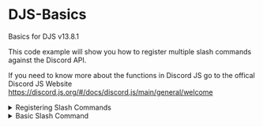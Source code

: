 # DJS-Basics

Basics for DJS v13.8.1

This code example will show you how to register multiple slash commands against the Discord API.

If you need to know more about the functions in Discord JS go to the offical Discord JS Website https://discord.js.org/#/docs/discord.js/main/general/welcome

<details><summary>Registering Slash Commands</summary>
<p>
    ```javascript
    const Discord = require('discord.js')
    const {Intents, Collection} = require('discord.js')
    const fs = require('fs')
    const {REST} = require('@discordjs/rest')
    const {Routes} = require('discord-api-types/v10')
    const client = new Discord.Client({intents: [Intents.FLAGS.GUILD, Intents.FLAGS.GUILD_MESSAGES, Intents.Flags.GUILD_MEMBERS, Intents.FLAGS.DIRECT_MESSAGES] })

    // // // // // // // // // // // 
    // Commands folder is src/cmds/
    // // // // // // // // // // // 

    // // // // // // // // // // //
    // Getting and Loading commands
    // // // // // // // // // // //

    folder = `${__dirname}/cmds/`
    const cmds = []
    const files = fs.readdirSync(folder)

    files.filter(f => fs.statSync(folder + f).isDirectory())
        .forEach(nested => fs.readdirSync(folder + nested).forEach(f => files.push(nested + '/' + f)));

    client.cmds = new Collection()

    const commandsFiles = files.filter(f => f.endsWith('.js'));
    if (files.length > 0) {
        console.log(`Found ${commandsFiles.length} files to load!\n`);

        for (const f of commandsFiles) {
            console.log(`Loading '${f}'...`);
            const command = require(folder + f);
            cmds.push(command.data.toJSON())
            client.cmds.set(command.data.name, command)

        }
    }

    client.once("ready", () => {
        const CLIENT_ID = client.user.id;
        const GUILD_ID = 'YOUR GUILD ID'

        const rest = new REST({version: '10'}).setToken(YOUR BOT TOKEN);

        (async () => {
            try {
              if (process.env.ENV === "production") {
                await rest.put(Routes.applicationCommands(CLIENT_ID), {
                    body: cmds
                });
                console.log("Slash commands registered globally!")
              } else {
                await rest.put(Routes.applicationGuildCommands(CLIENT_ID, GUILD_ID), {
                    body: cmds
                });
                console.log("Slash commands registered locally!")
              }
            } catch (e) {
                // ignore
            }
        })();
    })

    client.on('interactionCreate', async interaction => {
        if (!interaction.isCommand()) return;

        const command = client.cmds.get(interaction.commandName);
        if (!command) return;

        try {
            await command.execute(interaction);
        } catch (e) {
            // ignore
        }
    })

    // // // // // // // // // // // // //
    // End Of Getting and Loading Commands
    // // // // // // // // // // // // //
</p>
</details>


<details><summary>Basic Slash Command</summary>
<p>
    ```javascript
    const {SlashCommandBuilder} = require('@discordjs/builders')
    const {Interaction} = require('discord.js')

    module.exports = {
      data: new SlashCommandBuilder()
          .setName('ping')
          .setDescription('Replies with pong'),
          /**
          * @param {Interaction} interaction
          */
        async execute(interaction) {
          interaction.reply({content: 'Pong!', ephermal: true}) // Ephermal only shows the reply to the user that ran the command
      }
    }
    ```
</p>
</details>
